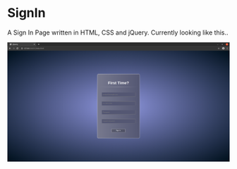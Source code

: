 # SignIn

A Sign In Page written in HTML, CSS and jQuery. Currently looking like this..

![Alt text](images/SignInScreenshot.png?raw=true "Optional Title")
